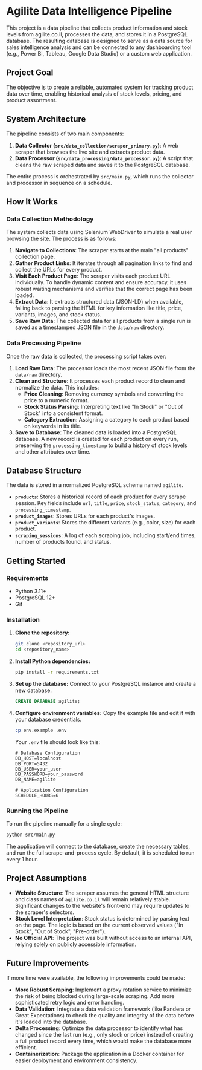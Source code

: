 # Agilite Data Intelligence Pipeline

This project is a data pipeline that collects product information and stock levels from agilite.co.il, processes the data, and stores it in a PostgreSQL database. The resulting database is designed to serve as a data source for sales intelligence analysis and can be connected to any dashboarding tool (e.g., Power BI, Tableau, Google Data Studio) or a custom web application.

## Project Goal
The objective is to create a reliable, automated system for tracking product data over time, enabling historical analysis of stock levels, pricing, and product assortment.

## System Architecture
The pipeline consists of two main components:

1.  **Data Collector (`src/data_collection/scraper_primary.py`)**: A web scraper that browses the live site and extracts product data.
2.  **Data Processor (`src/data_processing/data_processor.py`)**: A script that cleans the raw scraped data and saves it to the PostgreSQL database.

The entire process is orchestrated by `src/main.py`, which runs the collector and processor in sequence on a schedule.

## How It Works

### Data Collection Methodology
The system collects data using Selenium WebDriver to simulate a real user browsing the site. The process is as follows:
1.  **Navigate to Collections**: The scraper starts at the main "all products" collection page.
2.  **Gather Product Links**: It iterates through all pagination links to find and collect the URLs for every product.
3.  **Visit Each Product Page**: The scraper visits each product URL individually. To handle dynamic content and ensure accuracy, it uses robust waiting mechanisms and verifies that the correct page has been loaded.
4.  **Extract Data**: It extracts structured data (JSON-LD) when available, falling back to parsing the HTML for key information like title, price, variants, images, and stock status.
5.  **Save Raw Data**: The collected data for all products from a single run is saved as a timestamped JSON file in the `data/raw` directory.

### Data Processing Pipeline
Once the raw data is collected, the processing script takes over:
1.  **Load Raw Data**: The processor loads the most recent JSON file from the `data/raw` directory.
2.  **Clean and Structure**: It processes each product record to clean and normalize the data. This includes:
    *   **Price Cleaning**: Removing currency symbols and converting the price to a numeric format.
    *   **Stock Status Parsing**: Interpreting text like "In Stock" or "Out of Stock" into a consistent format.
    *   **Category Extraction**: Assigning a category to each product based on keywords in its title.
3.  **Save to Database**: The cleaned data is loaded into a PostgreSQL database. A new record is created for each product on every run, preserving the `processing_timestamp` to build a history of stock levels and other attributes over time.

## Database Structure
The data is stored in a normalized PostgreSQL schema named `agilite`.

*   **`products`**: Stores a historical record of each product for every scrape session. Key fields include `url`, `title`, `price`, `stock_status`, `category`, and `processing_timestamp`.
*   **`product_images`**: Stores URLs for each product's images.
*   **`product_variants`**: Stores the different variants (e.g., color, size) for each product.
*   **`scraping_sessions`**: A log of each scraping job, including start/end times, number of products found, and status.

## Getting Started

### Requirements
*   Python 3.11+
*   PostgreSQL 12+
*   Git

### Installation
1.  **Clone the repository:**
    ```bash
    git clone <repository_url>
    cd <repository_name>
    ```

2.  **Install Python dependencies:**
    ```bash
    pip install -r requirements.txt
    ```
3.  **Set up the database:**
    Connect to your PostgreSQL instance and create a new database.
    ```sql
    CREATE DATABASE agilite;
    ```
4.  **Configure environment variables:**
    Copy the example file and edit it with your database credentials.
    ```bash
    cp env.example .env
    ```
    Your `.env` file should look like this:
    ```env
    # Database Configuration
    DB_HOST=localhost
    DB_PORT=5432
    DB_USER=your_user
    DB_PASSWORD=your_password
    DB_NAME=agilite

    # Application Configuration
    SCHEDULE_HOURS=6
    ```

### Running the Pipeline
To run the pipeline manually for a single cycle:
```bash
python src/main.py
```
The application will connect to the database, create the necessary tables, and run the full scrape-and-process cycle. By default, it is scheduled to run every 1 hour.

## Project Assumptions
*   **Website Structure**: The scraper assumes the general HTML structure and class names of `agilite.co.il` will remain relatively stable. Significant changes to the website's front-end may require updates to the scraper's selectors.
*   **Stock Level Interpretation**: Stock status is determined by parsing text on the page. The logic is based on the current observed values ("In Stock", "Out of Stock", "Pre-order").
*   **No Official API**: The project was built without access to an internal API, relying solely on publicly accessible information.

## Future Improvements
If more time were available, the following improvements could be made:
*   **More Robust Scraping**: Implement a proxy rotation service to minimize the risk of being blocked during large-scale scraping. Add more sophisticated retry logic and error handling.
*   **Data Validation**: Integrate a data validation framework (like Pandera or Great Expectations) to check the quality and integrity of the data before it's loaded into the database.
*   **Delta Processing**: Optimize the data processor to identify what has changed since the last run (e.g., only stock or price) instead of creating a full product record every time, which would make the database more efficient.
*   **Containerization**: Package the application in a Docker container for easier deployment and environment consistency.
